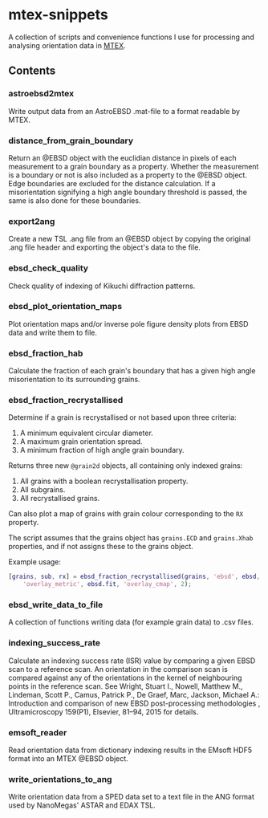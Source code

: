 # mtex-snippets

A collection of scripts and convenience functions I use for processing and analysing orientation data in [MTEX](https://mtex-toolbox.github.io/).

## Contents

### astroebsd2mtex

Write output data from an AstroEBSD .mat-file to a format readable by MTEX.

### distance_from_grain_boundary

Return an @EBSD object with the euclidian distance in pixels of each measurement to a grain boundary as a property. Whether the measurement is a boundary or not is also included as a property to the @EBSD object. Edge boundaries are excluded for the distance calculation. If a misorientation signifying a high angle boundary threshold is passed, the same is also done for these boundaries.

### export2ang

Create a new TSL .ang file from an @EBSD object by copying the original .ang file header and exporting the object's data to the file.

### ebsd_check_quality

Check quality of indexing of Kikuchi diffraction patterns.

### ebsd_plot_orientation_maps

Plot orientation maps and/or inverse pole figure density plots from EBSD data and write them to file.

### ebsd_fraction_hab

Calculate the fraction of each grain's boundary that has a given high angle misorientation to its surrounding grains.

### ebsd_fraction_recrystallised

Determine if a grain is recrystallised or not based upon three criteria:
  1. A minimum equivalent circular diameter.
  2. A maximum grain orientation spread.
  3. A minimum fraction of high angle grain boundary.

Returns three new `@grain2d` objects, all containing only indexed grains:
  1. All grains with a boolean recrystallisation property.
  2. All subgrains.
  3. All recrystallised grains.

Can also plot a map of grains with grain colour corresponding to the `RX` property.

The script assumes that the grains object has `grains.ECD` and `grains.Xhab` properties, and if not assigns these to the grains object.

Example usage:

```matlab
[grains, sub, rx] = ebsd_fraction_recrystallised(grains, 'ebsd', ebsd,...
    'overlay_metric', ebsd.fit, 'overlay_cmap', 2);
```

### ebsd_write_data_to_file

A collection of functions writing data (for example grain data) to .csv files.

### indexing_success_rate

Calculate an indexing success rate (ISR) value by comparing a given EBSD scan to a reference scan. An orientation in the comparison scan is compared against any of the orientations in the kernel of neighbouring points in the reference scan. See Wright, Stuart I., Nowell, Matthew M., Lindeman, Scott P., Camus, Patrick P., De Graef, Marc, Jackson, Michael A.: Introduction and comparison of new EBSD post-processing methodologies , Ultramicroscopy 159(P1), Elsevier, 81–94, 2015 for details.

### emsoft_reader

Read orientation data from dictionary indexing results in the EMsoft HDF5 format into an MTEX @EBSD object.

### write_orientations_to_ang

Write orientation data from a SPED data set to a text file in the ANG format used by NanoMegas' ASTAR and EDAX TSL.
